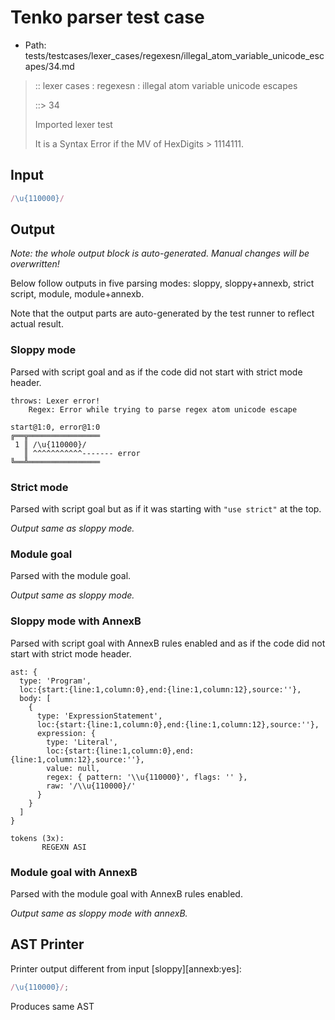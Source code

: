 # Tenko parser test case

- Path: tests/testcases/lexer_cases/regexesn/illegal_atom_variable_unicode_escapes/34.md

> :: lexer cases : regexesn : illegal atom variable unicode escapes
>
> ::> 34
>
> Imported lexer test
>
> It is a Syntax Error if the MV of HexDigits > 1114111.

## Input

`````js
/\u{110000}/
`````

## Output

_Note: the whole output block is auto-generated. Manual changes will be overwritten!_

Below follow outputs in five parsing modes: sloppy, sloppy+annexb, strict script, module, module+annexb.

Note that the output parts are auto-generated by the test runner to reflect actual result.

### Sloppy mode

Parsed with script goal and as if the code did not start with strict mode header.

`````
throws: Lexer error!
    Regex: Error while trying to parse regex atom unicode escape

start@1:0, error@1:0
╔══╦════════════════
 1 ║ /\u{110000}/
   ║ ^^^^^^^^^^^------- error
╚══╩════════════════

`````

### Strict mode

Parsed with script goal but as if it was starting with `"use strict"` at the top.

_Output same as sloppy mode._

### Module goal

Parsed with the module goal.

_Output same as sloppy mode._

### Sloppy mode with AnnexB

Parsed with script goal with AnnexB rules enabled and as if the code did not start with strict mode header.

`````
ast: {
  type: 'Program',
  loc:{start:{line:1,column:0},end:{line:1,column:12},source:''},
  body: [
    {
      type: 'ExpressionStatement',
      loc:{start:{line:1,column:0},end:{line:1,column:12},source:''},
      expression: {
        type: 'Literal',
        loc:{start:{line:1,column:0},end:{line:1,column:12},source:''},
        value: null,
        regex: { pattern: '\\u{110000}', flags: '' },
        raw: '/\\u{110000}/'
      }
    }
  ]
}

tokens (3x):
       REGEXN ASI
`````

### Module goal with AnnexB

Parsed with the module goal with AnnexB rules enabled.

_Output same as sloppy mode with annexB._

## AST Printer

Printer output different from input [sloppy][annexb:yes]:

````js
/\u{110000}/;
````

Produces same AST
